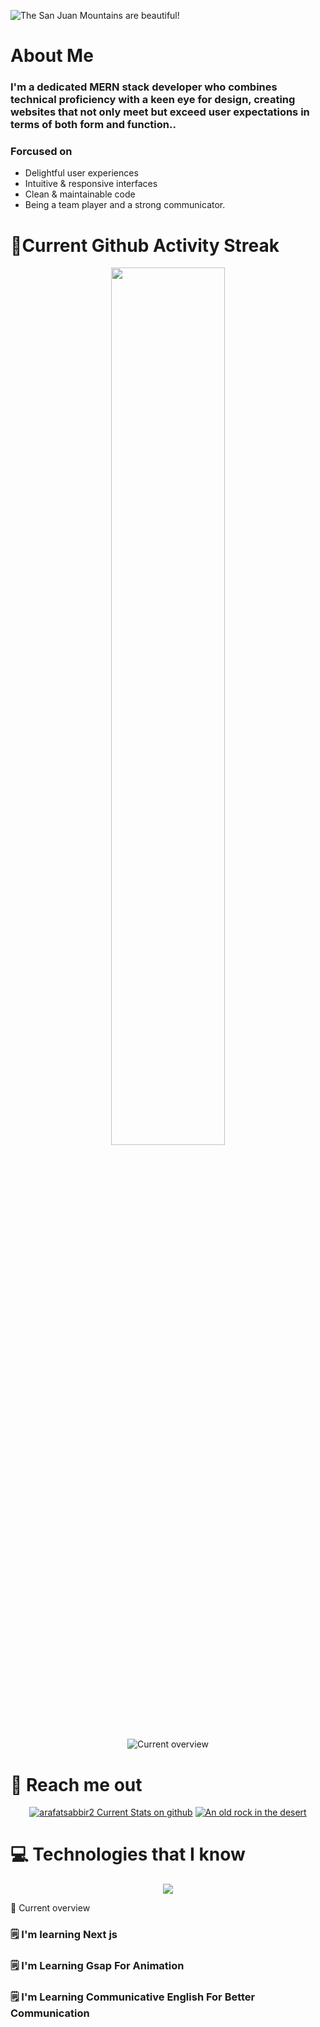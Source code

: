 ![The San Juan Mountains are beautiful!](https://i.ibb.co/jyqrLTG/coming-soon-3.png "San Juan Mountains")

# About Me
### I'm a dedicated MERN stack developer who combines technical proficiency with a keen eye for design, creating websites that not only meet but exceed user expectations in terms of both form and function..

### Forcused on
- Delightful user experiences
- Intuitive & responsive interfaces
- Clean & maintainable code
- Being a team player and a strong communicator.
 
 
# 🧨Current Github Activity Streak

<p align="center">
  <img width="60%" src="https://github-readme-streak-stats.herokuapp.com?user=arafat-sabbir&theme=github-dark&hide_border=true)](https://git.io/streak-stats" />
</p>

<div align="center">

![Current overview](http://github-profile-summary-cards.vercel.app/api/cards/profile-details?username=arafat-sabbir&theme=github_dark)

</div>


# 🔎 Reach me out

<div align="center">

[![arafatsabbir2 Current Stats on github](https://i.ibb.co/S7R1Z4t/icons8-linkedin-128-1.png "arafatsabbir2 Current Stats on github")](https://www.linkedin.com/in/arafat-sabbir/)
[![An old rock in the desert](https://i.ibb.co/QPJZHyb/icons8-twitterx-128.png "Shiprock, New Mexico by Beau Rogers")](https://twitter.com/arafatshabbir8)

</div>

# 💻 Technologies that I know

<p align="center">
  <a href="https://www.linkedin.com/in/arafat-sabbir/">
    <img src="https://skillicons.dev/icons?i=html,css,js,tailwind,react,mongodb,express,firebase" />
  </a>
</p

# 👀 Current overview

### 🗒 I'm learning Next js

### 🗒 I'm Learning Gsap For Animation

### 🗒 I'm Learning Communicative English For Better Communication


